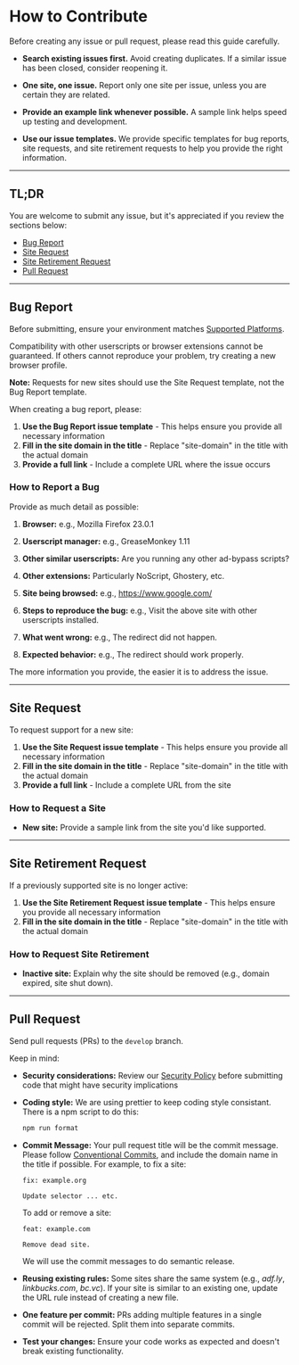 # How to Contribute

Before creating any issue or pull request, please read this guide carefully.

* **Search existing issues first.**
  Avoid creating duplicates. If a similar issue has been closed, consider reopening it.

* **One site, one issue.**
  Report only one site per issue, unless you are certain they are related.

* **Provide an example link whenever possible.**
  A sample link helps speed up testing and development.

* **Use our issue templates.**
  We provide specific templates for bug reports, site requests, and site retirement requests to help you provide the right information.

---

## TL;DR

You are welcome to submit any issue, but it's appreciated if you review the sections below:

* [Bug Report](#bug-report)
* [Site Request](#site-request)
* [Site Retirement Request](#site-retirement-request)
* [Pull Request](#pull-request)

---

## Bug Report

Before submitting, ensure your environment matches [Supported Platforms](https://github.com/adsbypasser/adsbypasser/wiki/Supported-Platforms).

Compatibility with other userscripts or browser extensions cannot be guaranteed. If others cannot reproduce your problem, try creating a new browser profile.

**Note:** Requests for new sites should use the Site Request template, not the Bug Report template.

When creating a bug report, please:

1. **Use the Bug Report issue template** - This helps ensure you provide all necessary information
2. **Fill in the site domain in the title** - Replace "site-domain" in the title with the actual domain
3. **Provide a full link** - Include a complete URL where the issue occurs

### How to Report a Bug

Provide as much detail as possible:

1. **Browser:**
   e.g., Mozilla Firefox 23.0.1

2. **Userscript manager:**
   e.g., GreaseMonkey 1.11

3. **Other similar userscripts:**
   Are you running any other ad-bypass scripts?

4. **Other extensions:**
   Particularly NoScript, Ghostery, etc.

5. **Site being browsed:**
   e.g., https://www.google.com/

6. **Steps to reproduce the bug:**
   e.g., Visit the above site with other userscripts installed.

7. **What went wrong:**
   e.g., The redirect did not happen.

8. **Expected behavior:**
   e.g., The redirect should work properly.

The more information you provide, the easier it is to address the issue.

---

## Site Request

To request support for a new site:

1. **Use the Site Request issue template** - This helps ensure you provide all necessary information
2. **Fill in the site domain in the title** - Replace "site-domain" in the title with the actual domain
3. **Provide a full link** - Include a complete URL from the site

### How to Request a Site

* **New site:**
  Provide a sample link from the site you'd like supported.

---

## Site Retirement Request

If a previously supported site is no longer active:

1. **Use the Site Retirement Request issue template** - This helps ensure you provide all necessary information
2. **Fill in the site domain in the title** - Replace "site-domain" in the title with the actual domain

### How to Request Site Retirement

* **Inactive site:**
  Explain why the site should be removed (e.g., domain expired, site shut down).

---

## Pull Request

Send pull requests (PRs) to the `develop` branch.

Keep in mind:

* **Security considerations:**
  Review our [Security Policy](../SECURITY.md) before submitting code that might have security implications

* **Coding style:**
  We are using prettier to keep coding style consistant. There is a npm script to do this:
  ```sh
  npm run format
  ```

* **Commit Message:**
  Your pull request title will be the commit message.
  Please follow [Conventional Commits](https://www.conventionalcommits.org/en/v1.0.0/), and include the domain name in the title if possible.
  For example, to fix a site:
  ```
  fix: example.org

  Update selector ... etc.
  ```
  To add or remove a site:
  ```
  feat: example.com

  Remove dead site.
  ```
  We will use the commit messages to do semantic release.

* **Reusing existing rules:**
  Some sites share the same system (e.g., *adf.ly*, *linkbucks.com*, *bc.vc*).
  If your site is similar to an existing one, update the URL rule instead of creating a new file.

* **One feature per commit:**
  PRs adding multiple features in a single commit will be rejected. Split them into separate commits.

* **Test your changes:**
  Ensure your code works as expected and doesn't break existing functionality.
